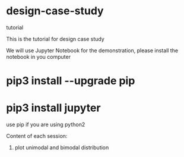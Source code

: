 # design-case-study
tutorial 

This is the tutorial for design case study

We will use Jupyter Notebook for the demonstration, please install the notebook in you computer 

# pip3 install --upgrade pip
# pip3 install jupyter

use pip if you are using python2

Content of each session:

1. plot unimodal and bimodal distribution
